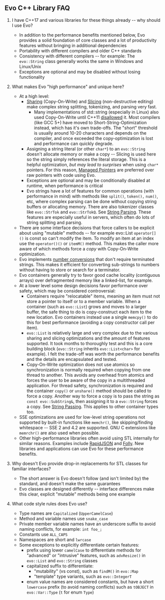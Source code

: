 Evo C++ Library FAQ
---------------

1. I have C++17 and various libraries for these things already -- why should I use Evo?
   - In addition to the performance benefits mentioned below, Evo provides a solid foundation of core classes and a lot of productivity features without bringing in additional dependencies
   - Portability with different compilers and older C++ standards
   - Consistency with different compilers -- for example: The `evo::String` class generally works the same in Windows and Linux/Unix
   - Exceptions are optional and may be disabled without losing functionality
   
2. What makes Evo "high performance" and unique here?
   - At a high level:
     - [Sharing](http://jlctools.github.io/evo/evo-0.5.1/html/_sharing.html) (Copy-On-Write) and [Slicing](http://jlctools.github.io/evo/evo-0.5.1/html/_slicing.html) (non-destructive editing) make complex string splitting, tokenizing, and parsing very fast.
       - Many implementations of std::string (especially in Linux) also used Copy-On-Write until C++11 [disallowed](https://stackoverflow.com/questions/12199710/legality-of-cow-stdstring-implementation-in-c11) it. Most compilers (like GCC 5+) have moved to Short-String-Optimization instead, which has it's own trade-offs. The "short" threshold is usually around 10-20 characters and depends on the compiler, and once exceeded the copy-optimization is lost and performance can quickly degrade.
     - Assigning a string literal (or other `char*`) to an `evo::String` doesn't allocate memory or make a copy -- Slicing is used here so the string simply references the literal storage. This is a helpful optimization, _but may lead to surprises_ when using `char*` pointers. For this reason, [Managed Pointers](http://jlctools.github.io/evo/evo-0.5.1/html/_managed_ptr.html) are preferred over raw pointers with code using Evo.
     - Exceptions are optional and may be conditionally disabled at runtime, when performance is critical
     - Evo strings have a lot of features for common operations (with performance in mind) with methods like `split()`, `token(),` `num()`, etc, where complex parsing can be done without copying string buffers or allocating memory. There are also tokenizer classes like `evo::StrTok` and `evo::StrTokQ`. See [String Parsing](http://jlctools.github.io/evo/evo-0.5.1/html/_string_parsing.html). These features are especially useful in servers, which often do lots of string splitting and parsing.
   - There are some interface decisions that force callers to be explicit about using "mutable" methods -- for example evo::List `operator[]()` is const so can't modify the item. To modify an item at an index use the `operator()()` or `itemM()` method. This makes the caller more aware of which methods force a _copy_ with Copy-On-Write optimization.
   - Evo implements [number conversions](http://jlctools.github.io/evo/evo-0.5.1/html/_string_conversion.html) that don't require terminated strings. This makes it efficient for converting sub-strings to numbers without having to store or search for a terminator.
   - Evo containers generally try to favor good cache locality (contiguous arrays) over defragmented memory like a linked-list, for example.
   - At a lower level some design decisions favor performance over safety, which may be considered controversial:
     - Containers require "relocatable" items, meaning an item must not store a pointer to itself or to a member variable. When a container (such as `evo::List`) grows and moves to a larger buffer, the safe thing to do is copy-construct each item to the new location. Evo containers instead use a single `memcpy()` to do this for best performance (avoiding a copy constructor call per item).
     - `evo::List` is relatively large and very complex due to the various sharing and slicing optimizations and the amount of features supported. It took months to thoroughly test and this is a core building block (`evo::String` inherits `evo::List<char>` for example). I felt the trade-off was worth the performance benefits and the details are encapsulated and tested.
     - Copy-On-Write optimization does not use atomics so synchronization is normally required when copying from one thread to another. This avoids any overhead from atomics and forces the user to be aware of the copy in a multithreaded application. For thread safety, synchronization is required and the container `copy()` or `unshare()` method should be called to force a copy. Another way to force a copy is to pass the string as `const evo::SubString&`, then assigning it to a `evo::String` forces a copy. See [String Passing](http://jlctools.github.io/evo/evo-0.5.1/html/_string_passing.html). This applies to other container types too.
   - SSE optimizations are used for low-level string operations not supported by built-in functions like `memchr()`, like skipping/finding whitespace -- SSE 2 and 4.2 are supported. GNU C extensions like `memrchr()` are also used when possible.
   - Other high-performance libraries often avoid using STL internally for similar reasons. Examples include [RapidJSON](http://rapidjson.org) and [Folly](https://github.com/facebook/folly). New libraries and applications can use Evo for these performance benefits.
   
4. Why doesn't Evo provide drop-in replacements for STL classes for familiar interfaces?
   
   - The short answer is Evo doesn't follow (and isn't limited by) the standard, and doesn't make the same guarantees
   - Evo classes are designed differently -- interface differences make this clear, explicit "mutable" methods being one example
   
4. What code style rules does Evo use?

   - Type names are `Capitalized` (`UpperCamelCase`)
   - Method and variable names use `snake_case`
   - Private member variable names have an underscore suffix to avoid naming conflicts, for example: `int foo_;`
   - Constants use `ALL_CAPS`
   - Namespaces are short and `lwrcase`
   - Some exceptions to explicitly differentiate certain features:
     - prefix using lower `camelCase` to differentiate methods for "advanced" or "intrusive" features, such as `advResize()` in `evo::List` and `evo::String` classes
     - capitalized suffix to differentiate:
       - "mutability" (vs const), such as `findM()` in `evo::Map`
       - "template" type variants, such as `evo::IntegerT`
     - enum value names are considered constants, but have a short `lowercase` prefix (to avoid naming conflicts) such as `tOBJECT` in `evo::Var::Type` (`t` for enum `Type`)

   



